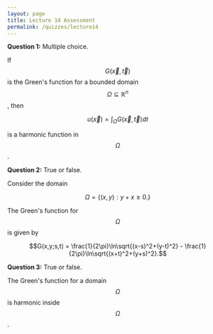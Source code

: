 ```yaml
---
layout: page
title: Lecture 14 Assessment
permalink: /quizzes/lecture14
---
```



**Question 1:**  Multiple choice.

If $$G(\vec x,\vec t)$$ is the Green's function for a bounded domain $$\Omega\subseteq\mathbb R^n$$, then

$$u(\vec x) = \int_{\Omega} G(\vec x,\vec t) dt$$

is a harmonic function in $$\Omega$$.

**Question 2:**  True or false.

Consider the domain

$$\Omega = \{(x,y): y+x\geq 0.\}$$

The Green's function for $$\Omega$$ is given by

$$G(x,y;s,t) = \frac{1}{2\pi}\ln\sqrt{(x-s)^2+(y-t)^2} - \frac{1}{2\pi}\ln\sqrt{(x+t)^2+(y+s)^2}.$$

**Question 3:**  True or false.

The Green's function for a domain $$\Omega$$ is harmonic inside $$\Omega$$.



